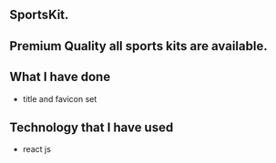 ## SportsKit.

## Premium Quality all sports kits are available.

## What I have done

- title and favicon set

## Technology that I have used

- react js
